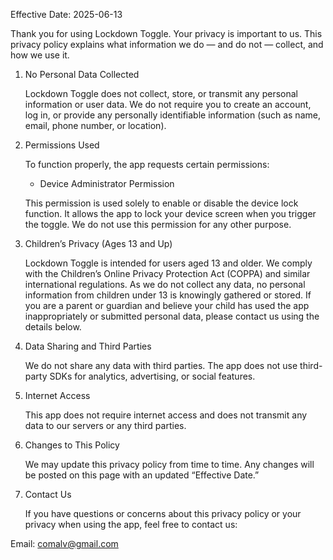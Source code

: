 Effective Date: 2025-06-13

Thank you for using Lockdown Toggle. Your privacy is important to us. This privacy policy explains what information we do — and do not — collect, and how we use it.

1. No Personal Data Collected

   Lockdown Toggle does not collect, store, or transmit any personal information or user data. We do not require you to create an account, log in, or provide any personally identifiable information (such as name, email, phone number, or location).

2. Permissions Used
   
   To function properly, the app requests certain permissions:

   - Device Administrator Permission
   
   This permission is used solely to enable or disable the device lock function. It allows the app to lock your device screen when you trigger the toggle.
   We do not use this permission for any other purpose.

3. Children’s Privacy (Ages 13 and Up)

   Lockdown Toggle is intended for users aged 13 and older. We comply with the Children’s Online Privacy Protection Act (COPPA) and similar international regulations. As we do not collect any data, no personal information from children under 13 is knowingly gathered or stored. If you are a parent or guardian and believe your child has used the app inappropriately or submitted personal data, please contact us using the details below.

4. Data Sharing and Third Parties 

   We do not share any data with third parties.
   The app does not use third-party SDKs for analytics, advertising, or social features.

5. Internet Access

   This app does not require internet access and does not transmit any data to our servers or any third parties.

6. Changes to This Policy

   We may update this privacy policy from time to time. Any changes will be posted on this page with an updated “Effective Date.”

7. Contact Us

   If you have questions or concerns about this privacy policy or your privacy when using the app, feel free to contact us:

Email: comalv@gmail.com